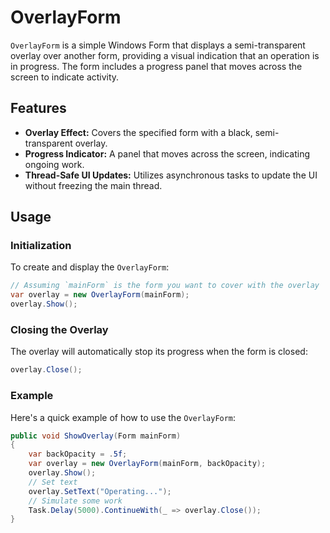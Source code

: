 # OverlayForm

`OverlayForm` is a simple Windows Form that displays a semi-transparent overlay over another form, providing a visual indication that an operation is in progress. The form includes a progress panel that moves across the screen to indicate activity.

## Features

- **Overlay Effect:** Covers the specified form with a black, semi-transparent overlay.
- **Progress Indicator:** A panel that moves across the screen, indicating ongoing work.
- **Thread-Safe UI Updates:** Utilizes asynchronous tasks to update the UI without freezing the main thread.

## Usage

### Initialization

To create and display the `OverlayForm`:

```csharp
// Assuming `mainForm` is the form you want to cover with the overlay
var overlay = new OverlayForm(mainForm);
overlay.Show();
```

### Closing the Overlay

The overlay will automatically stop its progress when the form is closed:

```csharp
overlay.Close();
```

### Example

Here's a quick example of how to use the `OverlayForm`:

```csharp
public void ShowOverlay(Form mainForm)
{
    var backOpacity = .5f;
    var overlay = new OverlayForm(mainForm, backOpacity);
    overlay.Show();
    // Set text
    overlay.SetText("Operating...");
    // Simulate some work
    Task.Delay(5000).ContinueWith(_ => overlay.Close());
}
```
